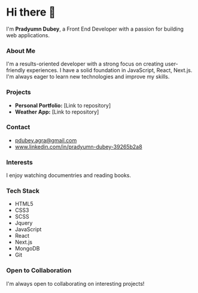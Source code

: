 # Hi there 👋

I'm **Pradyumn Dubey**, a Front End Developer with a passion for building web applications.

### About Me
I'm a results-oriented developer with a strong focus on creating user-friendly experiences. I have a solid foundation in JavaScript, React, Next.js. I'm always eager to learn new technologies and improve my skills. 

### Projects
* **Personal Portfolio:** [Link to repository]
* **Weather App:** [Link to repository]

### Contact
* pdubey.agra@gmail.com
* www.linkedin.com/in/pradyumn-dubey-39265b2a8

### Interests
I enjoy watching documentries and reading books.

### Tech Stack
* HTML5
* CSS3
* SCSS
* Jquery
* JavaScript
* React
* Next.js
* MongoDB
* Git

### Open to Collaboration
I'm always open to collaborating on interesting projects!
